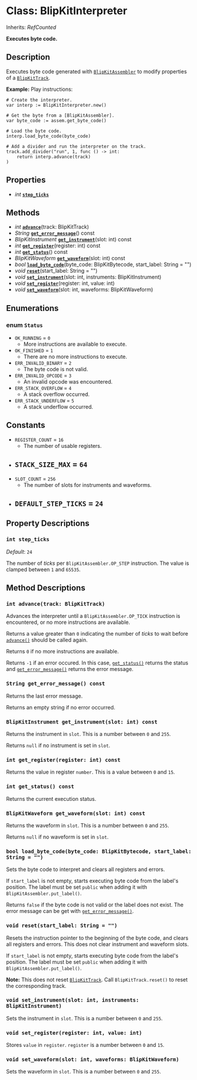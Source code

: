 # Class: BlipKitInterpreter

Inherits: *RefCounted*

**Executes byte code.**

## Description

Executes byte code generated with [`BlipKitAssembler`](BlipKitAssembler.md) to modify properties of a [`BlipKitTrack`](BlipKitTrack.md).

**Example:** Play instructions:

```gdscript
# Create the interpreter.
var interp := BlipKitInterpreter.new()

# Get the byte from a [BlipKitAssembler].
var byte_code := assem.get_byte_code()

# Load the byte code.
interp.load_byte_code(byte_code)

# Add a divider and run the interpreter on the track.
track.add_divider("run", 1, func () -> int:
    return interp.advance(track)
)
```
## Properties

- *int* [**`step_ticks`**](#int-step_ticks)

## Methods

- *int* [**`advance`**](#int-advancetrack-blipkittrack)(track: BlipKitTrack)
- *String* [**`get_error_message`**](#string-get_error_message-const)() const
- *BlipKitInstrument* [**`get_instrument`**](#blipkitinstrument-get_instrumentslot-int-const)(slot: int) const
- *int* [**`get_register`**](#int-get_registerregister-int-const)(register: int) const
- *int* [**`get_status`**](#int-get_status-const)() const
- *BlipKitWaveform* [**`get_waveform`**](#blipkitwaveform-get_waveformslot-int-const)(slot: int) const
- *bool* [**`load_byte_code`**](#bool-load_byte_codebyte_code-blipkitbytecode-start_label-string--)(byte_code: BlipKitBytecode, start_label: String = "")
- *void* [**`reset`**](#void-resetstart_label-string--)(start_label: String = "")
- *void* [**`set_instrument`**](#void-set_instrumentslot-int-instruments-blipkitinstrument)(slot: int, instruments: BlipKitInstrument)
- *void* [**`set_register`**](#void-set_registerregister-int-value-int)(register: int, value: int)
- *void* [**`set_waveform`**](#void-set_waveformslot-int-waveforms-blipkitwaveform)(slot: int, waveforms: BlipKitWaveform)

## Enumerations

### enum `Status`

- `OK_RUNNING` = `0`
	- More instructions are available to execute.
- `OK_FINISHED` = `1`
	- There are no more instructions to execute.
- `ERR_INVALID_BINARY` = `2`
	- The byte code is not valid.
- `ERR_INVALID_OPCODE` = `3`
	- An invalid opcode was encountered.
- `ERR_STACK_OVERFLOW` = `4`
	- A stack overflow occurred.
- `ERR_STACK_UNDERFLOW` = `5`
	- A stack underflow occurred.

## Constants

- `REGISTER_COUNT` = `16`
	- The number of usable registers.
- `STACK_SIZE_MAX` = `64`
	- 
- `SLOT_COUNT` = `256`
	- The number of slots for instruments and waveforms.
- `DEFAULT_STEP_TICKS` = `24`
	- 

## Property Descriptions

### `int step_ticks`

*Default*: `24`

The number of *ticks* per `BlipKitAssembler.OP_STEP` instruction. The value is clamped between `1` and `65535`.


## Method Descriptions

### `int advance(track: BlipKitTrack)`

Advances the interpreter until a `BlipKitAssembler.OP_TICK` instruction is encountered, or no more instructions are available.

Returns a value greater than `0` indicating the number of *ticks* to wait before [`advance()`](#int-advancetrack-blipkittrack) should be called again.

Returns `0` if no more instructions are available.

Returns `-1` if an error occured. In this case, [`get_status()`](#int-get_status-const) returns the status and [`get_error_message()`](#string-get_error_message-const) returns the error message.

### `String get_error_message() const`

Returns the last error message.

Returns an empty string if no error occurred.

### `BlipKitInstrument get_instrument(slot: int) const`

Returns the instrument in `slot`. This is a number between `0` and `255`.

Returns `null` if no instrument is set in `slot`.

### `int get_register(register: int) const`

Returns the value in register `number`. This is a value between `0` and `15`.

### `int get_status() const`

Returns the current execution status.

### `BlipKitWaveform get_waveform(slot: int) const`

Returns the waveform in `slot`. This is a number between `0` and `255`.

Returns `null` if no waveform is set in `slot`.

### `bool load_byte_code(byte_code: BlipKitBytecode, start_label: String = "")`

Sets the byte code to interpret and clears all registers and errors.

If `start_label` is not empty, starts executing byte code from the label's position. The label must be set `public` when adding it with `BlipKitAssembler.put_label()`.

Returns `false` if the byte code is not valid or the label does not exist. The error message can be get with [`get_error_message()`](#string-get_error_message-const).

### `void reset(start_label: String = "")`

Resets the instruction pointer to the beginning of the byte code, and clears all registers and errors. This does not clear instrument and waveform slots.

If `start_label` is not empty, starts executing byte code from the label's position. The label must be set `public` when adding it with `BlipKitAssembler.put_label()`.

**Note:** This does not reset [`BlipKitTrack`](BlipKitTrack.md). Call `BlipKitTrack.reset()` to reset the corresponding track.

### `void set_instrument(slot: int, instruments: BlipKitInstrument)`

Sets the instrument in `slot`. This is a number between `0` and `255`.

### `void set_register(register: int, value: int)`

Stores `value` in `register`. `register` is a number between `0` and `15`.

### `void set_waveform(slot: int, waveforms: BlipKitWaveform)`

Sets the waveform in `slot`. This is a number between `0` and `255`.



